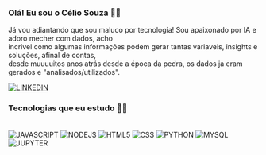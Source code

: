 ### Olá! Eu sou o Célio Souza ✌🏽
<p> Já vou adiantando que sou maluco por tecnologia! Sou apaixonado por IA e adoro mecher com dados,
    acho<br/> incrivel como algumas informações podem gerar tantas variaveis, insights e soluções, afinal
    de contas,<br/> desde muuuuitos anos atrás desde a época da pedra, os dados ja eram gerados e 
    "analisados/utilizados".</p>
    
[![LINKEDIN](https://img.shields.io/badge/LinkedIn-0077B5?style=for-the-badge&logo=linkedin&logoColor=white)](https://www.linkedin.com/in/celio-souza-01aa50267/)





### Tecnologias que eu estudo ✍🏽
<div style="display: inline_block"><br/>
    <img align="center" alt="JAVASCRIPT" src="https://img.shields.io/badge/JavaScript-F7DF1E?style=for-the-badge&logo=javascript&logoColor=black">
    <img align="center" alt="NODEJS" src="https://img.shields.io/badge/Node.js-43853D?style=for-the-badge&logo=node.js&logoColor=white">
    <img align="center" alt="HTML5" src="https://img.shields.io/badge/HTML5-E34F26?style=for-the-badge&logo=html5&logoColor=white">
     <img align="center" alt="CSS" src="https://img.shields.io/badge/CSS3-1572B6?style=for-the-badge&logo=css3&logoColor=white">
      <img align="center" alt="PYTHON" src="https://img.shields.io/badge/Python-14354C?style=for-the-badge&logo=python&logoColor=white">
      <img align="center" alt="MYSQL" src="https://img.shields.io/badge/MySQL-00000F?style=for-the-badge&logo=mysql&logoColor=white">
       <img align="center" alt="JUPYTER" src="https://img.shields.io/badge/Made%20with-Jupyter-orange?style=for-the-badge&logo=Jupyter">
            
</div>

<!--
<img align="center" alt="JAVA" src="https://img.shields.io/badge/Java-ED8B00?style=for-the-badge&logo=openjdk&logoColor=white">  
/*![Anurag's GitHub stats](https://github-readme-stats.vercel.app/api?username=CelioSouzaDv&show_icons=true&theme=tokyonight)*/
-->
